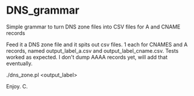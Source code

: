 # DNS_grammar
Simple grammar to turn DNS zone files into CSV files for A and CNAME records

Feed it a DNS zone file and it spits out csv files.  1 each for CNAMES and A records,
named output_label_a.csv and output_label_cname.csv.  Tests worked as expected.
I don't dump AAAA records yet, will add that eventually.

./dns_zone.pl <source> <output_label>

Enjoy.
C.
